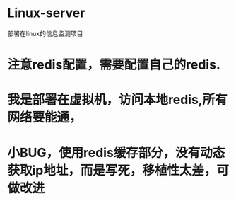 # Linux-server
部署在linux的信息监测项目
# 注意redis配置，需要配置自己的redis.
# 我是部署在虚拟机，访问本地redis,所有网络要能通，
# 小BUG，使用redis缓存部分，没有动态获取ip地址，而是写死，移植性太差，可做改进
